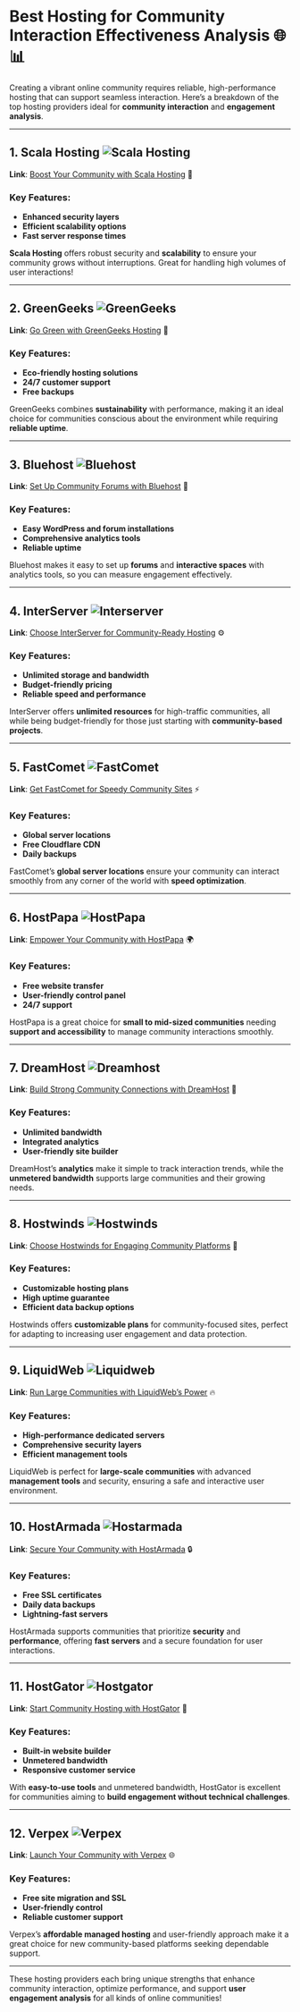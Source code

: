 # Best Hosting for Community Interaction Effectiveness Analysis 🌐📊

Creating a vibrant online community requires reliable, high-performance hosting that can support seamless interaction. Here’s a breakdown of the top hosting providers ideal for **community interaction** and **engagement analysis**.

---

## 1. Scala Hosting ![Scala Hosting](https://i.imgur.com/uJ5JIK3.png "Scala Web Hosting")
**Link**: [Boost Your Community with Scala Hosting](https://snipitx.com/scala-jy) 🚀

### Key Features:
- **Enhanced security layers**
- **Efficient scalability options**
- **Fast server response times**

**Scala Hosting** offers robust security and **scalability** to ensure your community grows without interruptions. Great for handling high volumes of user interactions!

---

## 2. GreenGeeks ![GreenGeeks](https://i.imgur.com/eEwuntu.jpg "GreenGeeks Hosting")
**Link**: [Go Green with GreenGeeks Hosting](https://snipitx.com/greengeeks-jy) 🌿

### Key Features:
- **Eco-friendly hosting solutions**
- **24/7 customer support**
- **Free backups**

GreenGeeks combines **sustainability** with performance, making it an ideal choice for communities conscious about the environment while requiring **reliable uptime**.

---

## 3. Bluehost ![Bluehost](https://i.imgur.com/PasFF9E.jpeg "Bluehost Hosting")
**Link**: [Set Up Community Forums with Bluehost](https://snipitx.com/bluehost-jy) 💬

### Key Features:
- **Easy WordPress and forum installations**
- **Comprehensive analytics tools**
- **Reliable uptime**

Bluehost makes it easy to set up **forums** and **interactive spaces** with analytics tools, so you can measure engagement effectively.

---

## 4. InterServer ![Interserver](https://i.imgur.com/OM5dOEW.jpeg "Interserver Hosting")
**Link**: [Choose InterServer for Community-Ready Hosting](https://snipitx.com/interserver-jy) ⚙️

### Key Features:
- **Unlimited storage and bandwidth**
- **Budget-friendly pricing**
- **Reliable speed and performance**

InterServer offers **unlimited resources** for high-traffic communities, all while being budget-friendly for those just starting with **community-based projects**.

---

## 5. FastComet ![FastComet](https://i.imgur.com/7qgXuWp.png "FastComet Hosting")
**Link**: [Get FastComet for Speedy Community Sites](https://snipitx.com/fastcomet-jy) ⚡

### Key Features:
- **Global server locations**
- **Free Cloudflare CDN**
- **Daily backups**

FastComet’s **global server locations** ensure your community can interact smoothly from any corner of the world with **speed optimization**.

---

## 6. HostPapa ![HostPapa](https://i.imgur.com/ouDTkvl.jpeg "HostPapa Hosting")
**Link**: [Empower Your Community with HostPapa](https://snipitx.com/hostpapa-jy) 🌍

### Key Features:
- **Free website transfer**
- **User-friendly control panel**
- **24/7 support**

HostPapa is a great choice for **small to mid-sized communities** needing **support and accessibility** to manage community interactions smoothly.

---

## 7. DreamHost ![Dreamhost](https://i.imgur.com/rXIg8ip.jpeg "Dreamhost Hosting")
**Link**: [Build Strong Community Connections with DreamHost](https://snipitx.com/dreamhost-jy) 🌠

### Key Features:
- **Unlimited bandwidth**
- **Integrated analytics**
- **User-friendly site builder**

DreamHost’s **analytics** make it simple to track interaction trends, while the **unmetered bandwidth** supports large communities and their growing needs.

---

## 8. Hostwinds ![Hostwinds](https://i.imgur.com/53aSNXx.jpeg "Hostwinds Hosting")
**Link**: [Choose Hostwinds for Engaging Community Platforms](https://snipitx.com/hostwinds-jy) 🚀

### Key Features:
- **Customizable hosting plans**
- **High uptime guarantee**
- **Efficient data backup options**

Hostwinds offers **customizable plans** for community-focused sites, perfect for adapting to increasing user engagement and data protection.

---

## 9. LiquidWeb ![Liquidweb](https://i.imgur.com/4IvT9SC.jpeg "Liquidweb Hosting")
**Link**: [Run Large Communities with LiquidWeb’s Power](https://snipitx.com/liquidweb-jy) 🔥

### Key Features:
- **High-performance dedicated servers**
- **Comprehensive security layers**
- **Efficient management tools**

LiquidWeb is perfect for **large-scale communities** with advanced **management tools** and security, ensuring a safe and interactive user environment.

---

## 10. HostArmada ![Hostarmada](https://i.imgur.com/KFbdf3o.jpeg "Hostarmada Hosting")
**Link**: [Secure Your Community with HostArmada](https://snipitx.com/hostarmada-jy) 🔒

### Key Features:
- **Free SSL certificates**
- **Daily data backups**
- **Lightning-fast servers**

HostArmada supports communities that prioritize **security** and **performance**, offering **fast servers** and a secure foundation for user interactions.

---

## 11. HostGator ![Hostgator](https://i.imgur.com/BcVkH57.jpeg "Hostgator Hosting")
**Link**: [Start Community Hosting with HostGator](https://snipitx.com/hostgator-jy) 🐊

### Key Features:
- **Built-in website builder**
- **Unmetered bandwidth**
- **Responsive customer service**

With **easy-to-use tools** and unmetered bandwidth, HostGator is excellent for communities aiming to **build engagement without technical challenges**.

---

## 12. Verpex ![Verpex](https://i.imgur.com/6x5LhiS.jpeg "Verpex Hosting")
**Link**: [Launch Your Community with Verpex](https://snipitx.com/verpex-jy) 🌐

### Key Features:
- **Free site migration and SSL**
- **User-friendly control**
- **Reliable customer support**

Verpex’s **affordable managed hosting** and user-friendly approach make it a great choice for new community-based platforms seeking dependable support.

---

These hosting providers each bring unique strengths that enhance community interaction, optimize performance, and support **user engagement analysis** for all kinds of online communities!

